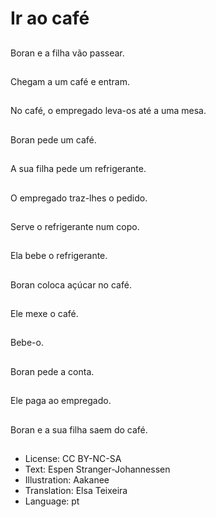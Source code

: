 # Ir ao café

##
Boran e a filha vão passear.

##
Chegam a um café e entram.

##
No café, o empregado leva-os até a uma mesa.

##
Boran pede um café.

##
A sua filha pede um refrigerante.

##
O empregado traz-lhes o pedido.

##
Serve o refrigerante num copo.

##
Ela bebe o refrigerante.

##
Boran coloca açúcar no café.

##
Ele mexe o café.

##
Bebe-o.

##
Boran pede a conta.

##
Ele paga ao empregado.

##
Boran e a sua filha saem do café.

##
* License: CC BY-NC-SA
* Text: Espen Stranger-Johannessen
* Illustration: Aakanee
* Translation: Elsa Teixeira
* Language: pt
